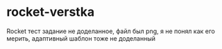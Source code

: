 # rocket-verstka
Rocket тест задание не доделанное, файл был png, я не понял как его мерить, адаптивный шаблон тоже не доделанный

